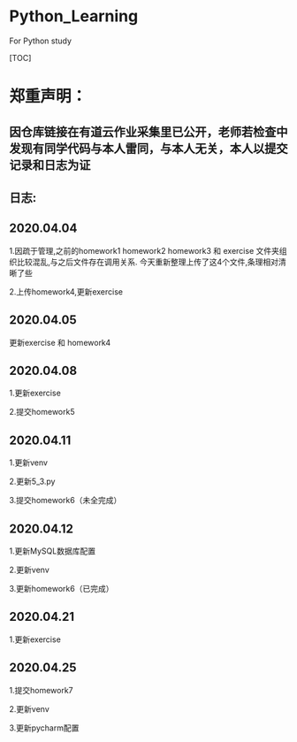 # Python_Learning
For Python study

[TOC]



# 郑重声明：

## 因仓库链接在有道云作业采集里已公开，老师若检查中发现有同学代码与本人雷同，与本人无关，本人以提交记录和日志为证



## 日志:

## 2020.04.04
1.因疏于管理,之前的homework1 homework2 homework3 和 exercise 文件夹组织比较混乱,与之后文件存在调用关系.
今天重新整理上传了这4个文件,条理相对清晰了些

2.上传homework4,更新exercise

## 2020.04.05
更新exercise 和 homework4

## 2020.04.08

1.更新exercise

2.提交homework5

## 2020.04.11

1.更新venv

2.更新5_3.py

3.提交homework6（未全完成）

## 2020.04.12

1.更新MySQL数据库配置

2.更新venv

3.更新homework6（已完成）


## 2020.04.21
1.更新exercise


## 2020.04.25

1.提交homework7

2.更新venv

3.更新pycharm配置